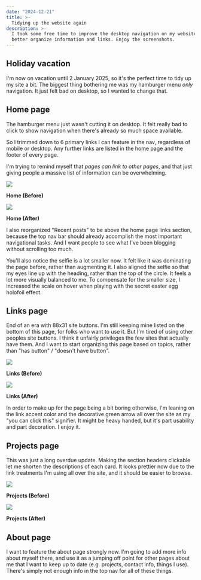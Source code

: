 ```yaml
---
date: "2024-12-21"
title: >-
  Tidying up the website again
description: >-
  I took some free time to improve the desktop navigation on my website, and
  better organize information and links. Enjoy the screenshots.
---
```


## Holiday vacation

I'm now on vacation until 2 January 2025, so it's the perfect time to tidy up my
site a bit. The biggest thing bothering me was my hamburger menu _only_
navigation. It just felt bad on desktop, so I wanted to change that.

## Home page

The hamburger menu just wasn't cutting it on desktop. It felt really bad to
click to show navigation when there's already so much space available.

So I trimmed down to 6 primary links I can feature in the nav, regardless of
mobile or desktop. Any further links are listed in the home page and the footer
of every page.

I'm trying to remind myself that _pages can link to other pages_, and that just
giving people a massive list of information can be overwhelming.

![](/blog/2024-tidying/home-before.webp)

**Home (Before)**

![](/blog/2024-tidying/home-after.webp)

**Home (After)**

I also reorganized "Recent posts" to be above the home page links section,
because the top nav bar should already accomplish the most important
navigational tasks. And I want people to see what I've been blogging without
scrolling too much.

You'll also notice the selfie is a lot smaller now. It felt like it was
dominating the page before, rather than augmenting it. I also aligned the selfie
so that my eyes line up with the heading, rather than the top of the circle. It
feels a lot more visually balanced to me. To compensate for the smaller size, I
increased the scale on hover when playing with the secret easter egg holofoil
effect.

## Links page

End of an era with 88x31 site buttons. I'm still keeping mine listed on the
bottom of this page, for folks who want to use it. But I'm tired of using other
peoples site buttons. I think it unfairly privileges the few sites that actually
have them. And I want to start organizing this page based on topics, rather than
"has button" / "doesn't have button".

![](/blog/2024-tidying/links-before.webp)

**Links (Before)**

![](/blog/2024-tidying/links-after.webp)

**Links (After)**

In order to make up for the page being a bit boring otherwise, I'm leaning on
the link accent color and the decorative green arrow all over the site as my
"you can click this" signifier. It might be heavy handed, but it's part
usability and part decoration. I enjoy it.

## Projects page

This was just a long overdue update. Making the section headers clickable let me
shorten the descriptions of each card. It looks prettier now due to the link
treatments I'm using all over the site, and it should be easier to browse.

![](/blog/2024-tidying/projects-before.webp)

**Projects (Before)**

![](/blog/2024-tidying/projects-after.webp)

**Projects (After)**

## About page

I want to feature the about page strongly now. I'm going to add more info about
myself there, and use it as a jumping off point for other pages about me that I
want to keep up to date (e.g. projects, contact info, things I use). There's
simply not enough info in the top nav for all of these things.
